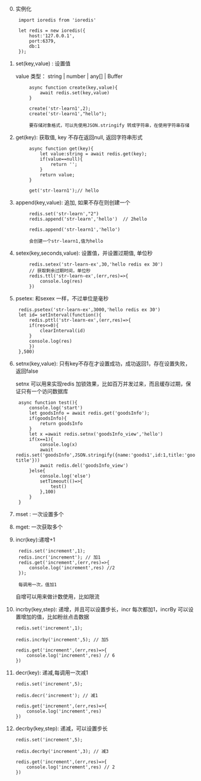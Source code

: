 0. 实例化

        import ioredis from 'ioredis'

        let redis = new ioredis({
            host:'127.0.0.1',
            port:6379,
            db:1
        });

1. set(key,value) : 设置值

   value 类型： string | number | any[] | Buffer

        
            async function create(key,value){
                await redis.set(key,value)
            }

            create('str-learn1',2);
            create('str-learn1',"hello");

            要存储对象格式，可以先使用JSON.stringify 转成字符串，在使用字符串存储

2. get(key): 获取值, key 不存在返回null, 返回字符串形式

            async function get(key){
                let value:string = await redis.get(key);
                if(value==null){
                    return '';
                }
                return value;
            }

            get('str-learn1');// hello

3. append(key,value): 追加, 如果不存在则创建一个

            redis.set('str-learn',"2")
            redis.append('str-learn','hello')  // 2hello

            redis.append('str-learn1','hello') 

            会创建一个str-learn1,值为hello
        

4. setex(key,seconds,value): 设置值，并设置过期值, 单位秒

            redis.setex('str-learn-ex',30,'hello redis ex 30')
            // 获取剩余过期时间，单位秒
            redis.ttl('str-learn-ex',(err,res)=>{
                console.log(res)
            })

5. psetex: 和sexex 一样，不过单位是毫秒

        redis.psetex('str-learn-ex',3000,'hello redis ex 30')
        let id= setInterval(function(){
            redis.pttl('str-learn-ex',(err,res)=>{
            if(res<=0){
                clearInterval(id)
            }
            console.log(res)
            })
        },500)

6. setnx(key,value): 只有key不存在才设置成功，成功返回1，存在设置失败，返回false
   
   setnx 可以用来实现redis 加锁效果，比如百万并发过来，而且缓存过期，保证只有一个访问数据库

        async function test(){
            console.log('start')
            let goodsInfo = await redis.get('goodsInfo');
            if(goodsInfo){
                return goodsInfo
            }
            let x =await redis.setnx('goodsInfo_view','hello')
            if(x==1){
                console.log(x)
                await redis.set('goodsInfo',JSON.stringify({name:'goods1',id:1,title:'goods-title'}))
                await redis.del('goodsInfo_view')
            }else{
                console.log('else')
                setTimeout(()=>{
                    test()
                },100)
            }
        }

7. mset : 一次设置多个

8. mget: 一次获取多个

9. incr(key):递增+1

        redis.set('increment',1);
        redis.incr('increment'); // 加1
        redis.get('increment',(err,res)=>{
            console.log('increment',res) //2
        });

        每调用一次，值加1

   自增可以用来做计数使用，比如限流

10. incrby(key,step): 递增，并且可以设置步长，incr 每次都加1，incrBy 可以设置增加的值，比如粉丝点击数据

        redis.set('increment',1);

        redis.incrby('increment',5); // 加5

        redis.get('increment',(err,res)=>{
            console.log('increment',res) // 6
        })

11. decr(key): 递减,每调用一次减1

        redis.set('increment',5);

        redis.decr('increment'); // 减1

        redis.get('increment',(err,res)=>{
            console.log('increment',res)
        })

12. decrby(key,step): 递减，可以设置步长

        redis.set('increment',5);

        redis.decrby('increment',3); // 减3

        redis.get('increment',(err,res)=>{
            console.log('increment',res) // 2
        })


    

